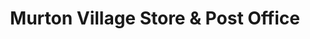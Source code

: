 ---
title: "Murton Village Store & Post Office"
url: /swansea/murton-village-store-und-post-office/
shop: Lebensmittel
---